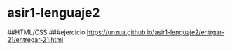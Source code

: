 # asir1-lenguaje2

##HTML/CSS
###ejercicio
https://unzua.github.io/asir1-lenguaje2/entrgar-21/entregar-21.html
